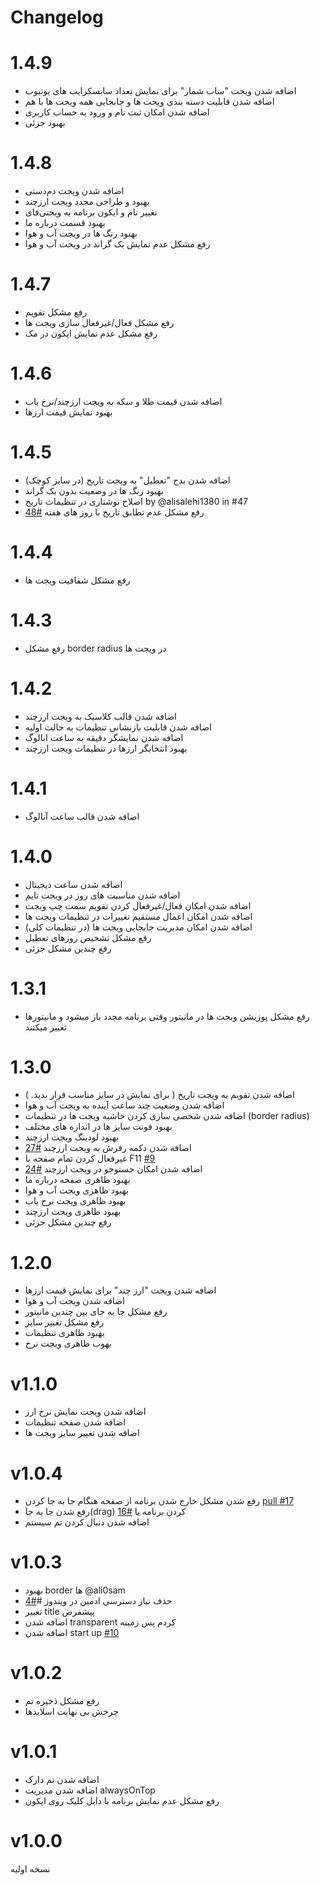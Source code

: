 # Changelog

# 1.4.9
- اضافه شدن ویجت "ساب شمار" برای نمایش تعداد سابسکرایب های یوتیوب
- اضافه شدن قابلیت دسته بندی ویجت ها و جابجایی همه ویجت ها با هم
- اضافه شدن امکان ثبت نام و ورود به حساب کاربری
- بهبود جزئی 

# 1.4.8
- اضافه شدن ویجت دم‌دستی
- بهبود و طراحی مجدد ویجت ارزچند
- تغییر نام و ایکون برنامه به ویجتی‌فای
- بهبود قسمت درباره ما
- بهبود رنگ ها در ویجت آب و هوا
- رفع مشکل عدم نمایش بک گراند در ویجت آب و هوا

# 1.4.7
- رفع مشکل تقویم
- رفع مشکل فعال/غیرفعال سازی ویجت ها
- رفع مشکل عدم نمایش ایکون در مک

# 1.4.6
- اضافه شدن قیمت طلا و سکه به ویجت ارزچند/نرخ یاب
- بهبود نمایش قیمت ارزها

# 1.4.5
- اضافه شدن بدج "تعطیل" به ویجت تاریخ (در سایز کوچک)
- بهبود رنگ ها در وضعیت بدون بک گراند
- اصلاح نوشتاری در تنظیمات تاریخ by @alisalehi1380 in #47
- رفع مشکل عدم تطابق تاریخ با روز های هفته [#48](https://github.com/sajjadmrx/btime-desktop/issues/48)

# 1.4.4
- رفع مشکل شفافیت ویجت ها 

# 1.4.3
- رفع مشکل  border radius در ویجت ها

# 1.4.2
- اضافه شدن قالب کلاسیک به ویجت ارزچند
- اضافه شدن قابلیت بازنشانی تنظیمات به حالت اولیه
- اضافه شدن نمایشگر دقیقه به ساعت انالوگ
- بهبود انتخابگر ارزها در تنظیمات ویجت ارزچند

# 1.4.1
- اضافه شدن قالب ساعت آنالوگ


# 1.4.0
- اضافه شدن ساعت دیجیتال
- اضافه شدن مناسبت های روز در ویجت تایم
- اضافه شدن  امکان فعال/غیرفعال کردن تقویم سمت چپ ویجت
- اضافه شدن امکان اعمال مستقیم تغییرات در تنظیمات ویجت ها
- اضافه شدن امکان مدیریت جابجایی ویجت ها (در تنظیمات کلی)
- رفع مشکل تشخیص روزهای تعطیل
- رفع چندین مشکل جزئی

# 1.3.1
- رفع مشکل پوزیشن ویجت ها در مانیتور وقتی برنامه مجدد باز میشود و مانیتورها تغییر میکنند

# 1.3.0
- اضافه شدن تقویم به ویجت تاریخ ( برای نمایش در سایز مناسب قرار بدید. )
- اضافه شدن وضعیت چند ساعت آینده به ویجت آب و هوا
- اضافه شدن شخصی سازی کردن حاشیه ویجت ها در تنظیمات (border radius)
- بهبود فونت سایز ها در اندازه های مختلف
- بهبود لودینگ ویجت ارزچند
- اضافه شدن دکمه رفرش به ویجت ارزچند [#27](https://github.com/sajjadmrx/btime-desktop/issues/27)
- غیرفعال کردن تمام صفحه با F11 [#9](https://github.com/sajjadmrx/btime-desktop/issues/9)
- اضافه شدن امکان جستوجو در ویجت ارزچند [#24](https://github.com/sajjadmrx/btime-desktop/issues/24)
- بهبود ظاهری صفحه درباره ما
- بهبود ظاهری ویجت آب و هوا
- بهبود ظاهری ویجت نرخ یاب
- بهبود ظاهری ویجت ارزچند
- رفع چندین مشکل جزئی


# 1.2.0
- اضافه شدن ویجت "ارز چند" برای نمایش قیمت ارزها
- اضافه شدن ویجت آب و هوا
- رفع مشکل جا به جای بین چندین مانیتور
- رفع مشکل تغییر سایز
- بهبود ظاهری تنظیمات
- بهوب ظاهری ویجت نرخ

# v1.1.0
- اضافه شدن ویجت نمایش نرخ ارز
- اضافه شدن صفحه تنظیمات
- اضافه شدن تغییر سایز ویجت ها

# v1.0.4

- رفع شدن مشکل خارج شدن برنامه از صفحه هنگام جا به جا کردن [pull #17](https://github.com/sajjadmrx/btime-desktop/pull/17)
- رفع شدن جا به جا(drag) کردن برنامه یا [#16](https://github.com/sajjadmrx/btime-desktop/issues/16)
- اضافه شدن دنبال کردن تم سیستم

# v1.0.3

- بهبود border ها @ali0sam
- حذف نیاز دسترسی ادمین در ویندوز #[#4](https://github.com/sajjadmrx/btime-desktop/issues/4)
- تغییر title پیشفرض
- اضافه شدن transparent کردم پس زمینه
- اضافه شدن start up [#10](https://github.com/sajjadmrx/btime-desktop/issues/10)

# v1.0.2

- رفع مشکل ذخیره تم
- چرخش بی نهایت اسلایدها

# v1.0.1

- اضافه شدن تم دارک
- اضافه شدن مدیریت alwaysOnTop
- رفع مشکل عدم نمایش برنامه با دابل کلیک روی ایکون

# v1.0.0

نسخه اولیه
